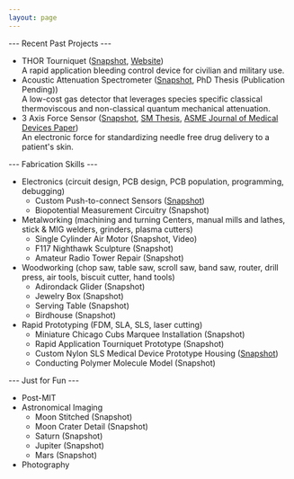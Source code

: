 ```yaml
---
layout: page
---
```


--- Recent Past Projects ---

- THOR Tourniquet (<a href="https://npdemas.github.io/resources/gallery/projects/THORTourniquet_Snapshot_1.jpg" target="_blank">Snapshot</a>, <a href="https://www.thorTQ.com" target="_blank">Website</a>)<br/>
A rapid application bleeding control device for civilian and military use.
- Acoustic Attenuation Spectrometer (<a href="https://npdemas.github.io/resources/gallery/projects/acousticSpectrometer_Snapshot_1.jpg" target="_blank">Snapshot</a>, PhD Thesis (Publication Pending))<br/>
A low-cost gas detector that leverages species specific classical thermoviscous and non-classical quantum mechanical attenuation.
- 3 Axis Force Sensor (<a href="https://npdemas.github.io/resources/gallery/projects/forceSensor_Snapshot_1.jpg" target="_blank">Snapshot</a>, <a href="https://dspace.mit.edu/handle/1721.1/101813" target="_blank">SM Thesis</a>, <a href="https://asmedigitalcollection.asme.org/medicaldevices/article/13/2/021007/727293/An-Electronic-Force-Sensor-for-Medical-JetPaper" target="_blank">ASME Journal of Medical Devices Paper</a>)<br/>
An electronic force for standardizing needle free drug delivery to a patient's skin.

--- Fabrication Skills ---

* Electronics (circuit design, PCB design, PCB population, programming, debugging)
  - Custom Push-to-connect Sensors (<a href="https://npdemas.github.io/resources/gallery/fabrication/electronics/customPCBs_Shapshot_1.jpg" target="_blank">Snapshot</a>)
  - Biopotential Measurement Circuitry (Snapshot)
* Metalworking (machining and turning Centers, manual mills and lathes, stick & MIG welders, grinders, plasma cutters)
  - Single Cylinder Air Motor (Snapshot, Video)
  - F117 Nighthawk Sculpture (Snapshot)
  - Amateur Radio Tower Repair (Snapshot)
* Woodworking (chop saw, table saw, scroll saw, band saw, router, drill press, air tools, biscuit cutter, hand tools)
  - Adirondack Glider (Snapshot)
  - Jewelry Box (Snapshot)
  - Serving Table (Snapshot)
  - Birdhouse (Snapshot)
* Rapid Prototyping (FDM, SLA, SLS, laser cutting)
  - Miniature Chicago Cubs Marquee Installation (Snapshot)
  - Rapid Application Tourniquet Prototype (Snapshot)
  - Custom Nylon SLS Medical Device Prototype Housing (<a href="https://npdemas.github.io/resources/gallery/fabrication/rapid_prototyping/customEnclosure_Snapshot_1.jpg" target="_blank">Snapshot</a>)
  - Conducting Polymer Molecule Model (Snapshot)
  
--- Just for Fun ---

* Post-MIT
* Astronomical Imaging
  - Moon Stitched (Snapshot)
  - Moon Crater Detail (Snapshot)
  - Saturn (Snapshot)
  - Jupiter (Snapshot)
  - Mars (Snapshot)
* Photography
